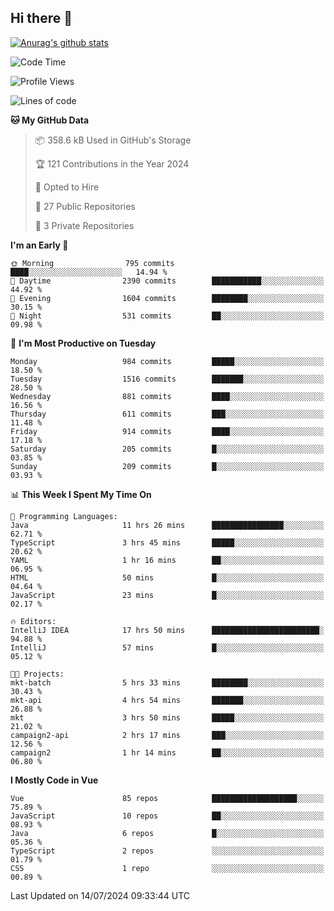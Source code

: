 ## Hi there 👋

[![Anurag's github stats](https://github-readme-stats.vercel.app/api?username=Songwonseok)](https://github.com/anuraghazra/github-readme-stats)



<!--START_SECTION:waka-->
![Code Time](http://img.shields.io/badge/Code%20Time-2%2C919%20hrs%2057%20mins-blue)

![Profile Views](http://img.shields.io/badge/Profile%20Views-0-blue)

![Lines of code](https://img.shields.io/badge/From%20Hello%20World%20I%27ve%20Written-34.8%20million%20lines%20of%20code-blue)

**🐱 My GitHub Data** 

> 📦 358.6 kB Used in GitHub's Storage 
 > 
> 🏆 121 Contributions in the Year 2024
 > 
> 💼 Opted to Hire
 > 
> 📜 27 Public Repositories 
 > 
> 🔑 3 Private Repositories 
 > 
**I'm an Early 🐤** 

```text
🌞 Morning                795 commits         ████░░░░░░░░░░░░░░░░░░░░░   14.94 % 
🌆 Daytime                2390 commits        ███████████░░░░░░░░░░░░░░   44.92 % 
🌃 Evening                1604 commits        ████████░░░░░░░░░░░░░░░░░   30.15 % 
🌙 Night                  531 commits         ██░░░░░░░░░░░░░░░░░░░░░░░   09.98 % 
```
📅 **I'm Most Productive on Tuesday** 

```text
Monday                   984 commits         █████░░░░░░░░░░░░░░░░░░░░   18.50 % 
Tuesday                  1516 commits        ███████░░░░░░░░░░░░░░░░░░   28.50 % 
Wednesday                881 commits         ████░░░░░░░░░░░░░░░░░░░░░   16.56 % 
Thursday                 611 commits         ███░░░░░░░░░░░░░░░░░░░░░░   11.48 % 
Friday                   914 commits         ████░░░░░░░░░░░░░░░░░░░░░   17.18 % 
Saturday                 205 commits         █░░░░░░░░░░░░░░░░░░░░░░░░   03.85 % 
Sunday                   209 commits         █░░░░░░░░░░░░░░░░░░░░░░░░   03.93 % 
```


📊 **This Week I Spent My Time On** 

```text
💬 Programming Languages: 
Java                     11 hrs 26 mins      ████████████████░░░░░░░░░   62.71 % 
TypeScript               3 hrs 45 mins       █████░░░░░░░░░░░░░░░░░░░░   20.62 % 
YAML                     1 hr 16 mins        ██░░░░░░░░░░░░░░░░░░░░░░░   06.95 % 
HTML                     50 mins             █░░░░░░░░░░░░░░░░░░░░░░░░   04.64 % 
JavaScript               23 mins             █░░░░░░░░░░░░░░░░░░░░░░░░   02.17 % 

🔥 Editors: 
IntelliJ IDEA            17 hrs 50 mins      ████████████████████████░   94.88 % 
IntelliJ                 57 mins             █░░░░░░░░░░░░░░░░░░░░░░░░   05.12 % 

🐱‍💻 Projects: 
mkt-batch                5 hrs 33 mins       ████████░░░░░░░░░░░░░░░░░   30.43 % 
mkt-api                  4 hrs 54 mins       ███████░░░░░░░░░░░░░░░░░░   26.88 % 
mkt                      3 hrs 50 mins       █████░░░░░░░░░░░░░░░░░░░░   21.02 % 
campaign2-api            2 hrs 17 mins       ███░░░░░░░░░░░░░░░░░░░░░░   12.56 % 
campaign2                1 hr 14 mins        ██░░░░░░░░░░░░░░░░░░░░░░░   06.80 % 
```

**I Mostly Code in Vue** 

```text
Vue                      85 repos            ███████████████████░░░░░░   75.89 % 
JavaScript               10 repos            ██░░░░░░░░░░░░░░░░░░░░░░░   08.93 % 
Java                     6 repos             █░░░░░░░░░░░░░░░░░░░░░░░░   05.36 % 
TypeScript               2 repos             ░░░░░░░░░░░░░░░░░░░░░░░░░   01.79 % 
CSS                      1 repo              ░░░░░░░░░░░░░░░░░░░░░░░░░   00.89 % 
```




 Last Updated on 14/07/2024 09:33:44 UTC
<!--END_SECTION:waka-->
